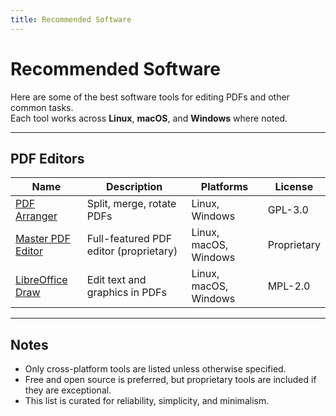 ```yaml
---
title: Recommended Software
---
```


# Recommended Software

Here are some of the best software tools for editing PDFs and other common tasks.  
Each tool works across **Linux**, **macOS**, and **Windows** where noted.

---

## PDF Editors

| Name | Description | Platforms | License |
|------|-------------|-----------|---------|
| [PDF Arranger](https://github.com/pdfarranger/pdfarranger) | Split, merge, rotate PDFs | Linux, Windows | GPL-3.0 |
| [Master PDF Editor](https://code-industry.net/masterpdfeditor/) | Full-featured PDF editor (proprietary) | Linux, macOS, Windows | Proprietary |
| [LibreOffice Draw](https://www.libreoffice.org/) | Edit text and graphics in PDFs | Linux, macOS, Windows | MPL-2.0 |

---

## Notes

- Only cross-platform tools are listed unless otherwise specified.
- Free and open source is preferred, but proprietary tools are included if they are exceptional.
- This list is curated for reliability, simplicity, and minimalism.
